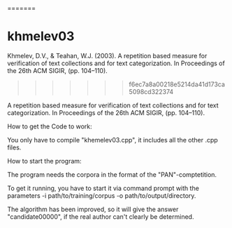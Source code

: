 =======
# khmelev03
Khmelev, D.V., &amp; Teahan, W.J. (2003). A repetition based measure for verification of text collections and for text categorization. In Proceedings of the 26th ACM SIGIR, (pp. 104–110).
>>>>>>> f6ec7a8a00218e5214da41d173ca5098cd322374


A repetition based measure for verification of text collections and for text categorization. In Proceedings of the 26th ACM SIGIR, (pp. 104–110).

How to get the Code to work:

You only have to compile "khemelev03.cpp", it includes all the other .cpp files.

How to start the program:

The program needs the corpora in the format of the "PAN"-comptetition.

To get it running, you have to start it via command prompt with the parameters -i path/to/training/corpus -o path/to/output/directory.

The algorithm has been improved, so it will give the answer "candidate00000", if the real author can't clearly be determined.
